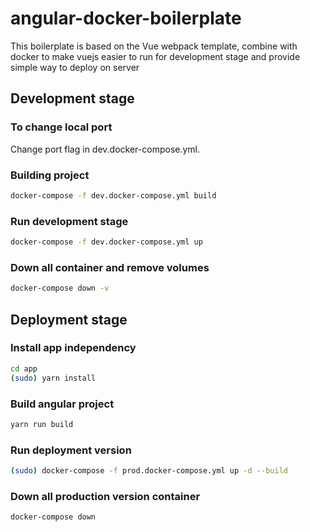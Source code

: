 # angular-docker-boilerplate

This boilerplate is based on the Vue webpack template, combine with docker to make vuejs easier to run for development stage and provide simple way to deploy on server

## Development stage

### To change local port

Change port flag in dev.docker-compose.yml.

### Building project

```bash
docker-compose -f dev.docker-compose.yml build
```

### Run development stage

```bash
docker-compose -f dev.docker-compose.yml up 
```

### Down all container and remove volumes

```bash
docker-compose down -v
```

## Deployment stage

### Install app independency

```bash
cd app
(sudo) yarn install
```

### Build angular project

```bash
yarn run build
```

### Run deployment version

```bash
(sudo) docker-compose -f prod.docker-compose.yml up -d --build
```

### Down all production version container

```bash
docker-compose down
```
